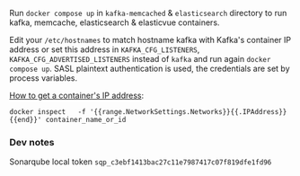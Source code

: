 Run `docker compose up` in `kafka-memcached` & `elasticsearch` directory to run kafka, memcache, elasticsearch & elasticvue containers.

Edit your `/etc/hostnames` to match hostname kafka with Kafka's container IP address or set this address in `KAFKA_CFG_LISTENERS`, `KAFKA_CFG_ADVERTISED_LISTENERS` instead of `kafka` and run again `docker compose up`. SASL plaintext authentication is used, the credentials are set by process variables.

[How to get a container's IP address](https://stackoverflow.com/questions/17157721/how-to-get-a-docker-containers-ip-address-from-the-host):
```
docker inspect   -f '{{range.NetworkSettings.Networks}}{{.IPAddress}}{{end}}' container_name_or_id
```

### Dev notes
Sonarqube local token `sqp_c3ebf1413bac27c11e7987417c07f819dfe1fd96`

